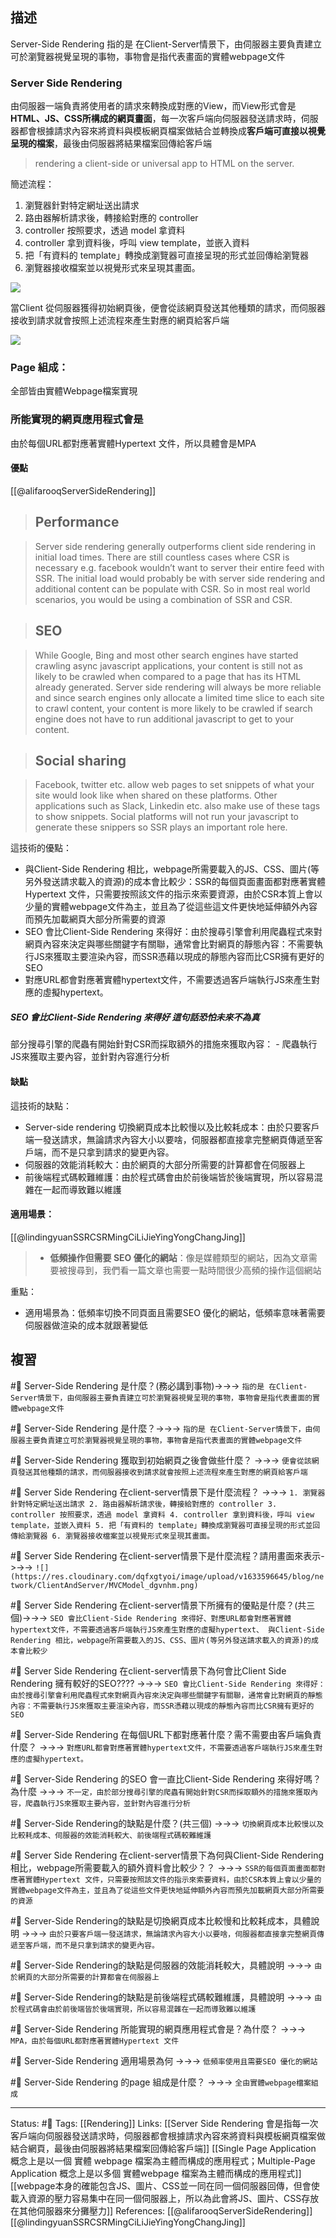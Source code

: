## 描述

Server-Side Rendering 指的是 在Client-Server情景下，由伺服器主要負責建立可於瀏覽器視覺呈現的事物，事物會是指代表畫面的實體webpage文件

### Server Side Rendering

由伺服器一端負責將使用者的請求來轉換成對應的View，而View形式會是**HTML、JS、CSS所構成的網頁畫面**，每一次客戶端向伺服器發送請求時，伺服器都會根據請求內容來將資料與模板網頁檔案做結合並轉換成**客戶端可直接以視覺呈現的檔案**，最後由伺服器將結果檔案回傳給客戶端

> rendering a client-side or universal app to HTML on the server.

簡述流程：
1. 瀏覽器針對特定網址送出請求
2. 路由器解析請求後，轉接給對應的 controller
3. controller 按照要求，透過 model 拿資料
4. controller 拿到資料後，呼叫 view template，並嵌入資料
5. 把「有資料的 template」轉換成瀏覽器可直接呈現的形式並回傳給瀏覽器
6. 瀏覽器接收檔案並以視覺形式來呈現其畫面。

![](https://res.cloudinary.com/dqfxgtyoi/image/upload/v1633596645/blog/network/ClientAndServer/MVCModel_dgvnhm.png)

當Client 從伺服器獲得初始網頁後，便會從該網頁發送其他種類的請求，而伺服器接收到請求就會按照上述流程來產生對應的網頁給客戶端

![](https://s3.ap-south-1.amazonaws.com/storage.alfabolt.com/b1e61443-a5b0-4e35-86e2-4f1ad13f657d-min.png)

### Page 組成：
全部皆由實體Webpage檔案實現

### 所能實現的網頁應用程式會是

由於每個URL都對應著實體Hypertext 文件，所以具體會是MPA


#### 優點

[[@alifarooqServerSideRendering]]
> ## Performance

> Server side rendering generally outperforms client side rendering in initial load times. There are still countless cases where CSR is necessary e.g. facebook wouldn’t want to server their entire feed with SSR. The initial load would probably be with server side rendering and additional content can be populate with CSR. So in most real world scenarios, you would be using a combination of SSR and CSR.

> ## SEO

> While Google, Bing and most other search engines have started crawling async javascript applications, your content is still not as likely to be crawled when compared to a page that has its HTML already generated. Server side rendering will always be more reliable and since search engines only allocate a limited time slice to each site to crawl content, your content is more likely to be crawled if search engine does not have to run additional javascript to get to your content.

> ## Social sharing

> Facebook, twitter etc. allow web pages to set snippets of what your site would look like when shared on these platforms. Other applications such as Slack, Linkedin etc. also make use of these tags to show snippets. Social platforms will not run your javascript to generate these snippers so SSR plays an important role here.


這技術的優點：
- 與Client-Side Rendering 相比，webpage所需要載入的JS、CSS、圖片(等另外發送請求載入的資源)的成本會比較少：SSR的每個頁面畫面都對應著實體Hypertext 文件，只需要按照該文件的指示來索要資源，由於CSR本質上會以少量的實體webpage文件為主，並且為了從這些這文件更快地延伸額外內容而預先加載網頁大部分所需要的資源
- SEO 會比Client-Side Rendering 來得好：由於搜尋引擎會利用爬蟲程式來對網頁內容來決定與哪些關鍵字有關聯，通常會比對網頁的靜態內容：不需要執行JS來獲取主要渲染內容，而SSR憑藉以現成的靜態內容而比CSR擁有更好的SEO
- 對應URL都會對應著實體hypertext文件，不需要透過客戶端執行JS來產生對應的虛擬hypertext。


##### SEO 會比Client-Side Rendering 來得好 這句話恐怕未來不為真

部分搜尋引擎的爬蟲有開始針對CSR而採取額外的措施來獲取內容：
	- 爬蟲執行JS來獲取主要內容，並針對內容進行分析

#### 缺點


這技術的缺點：
- Server-side rendering 切換網頁成本比較慢以及比較耗成本：由於只要客戶端一發送請求，無論請求內容大小以要啥，伺服器都直接拿完整網頁傳遞至客戶端，而不是只拿到請求的變更內容。
- 伺服器的效能消耗較大：由於網頁的大部分所需要的計算都會在伺服器上
- 前後端程式碼較難維護：由於程式碼會由於前後端皆於後端實現，所以容易混雜在一起而導致難以維護

#### 適用場景：

[[@lindingyuanSSRCSRMingCiLiJieYingYongChangJing]]
> -   **低頻操作但需要 SEO 優化的網站**：像是媒體類型的網站，因為文章需要被搜尋到，我們看一篇文章也需要一點時間很少高頻的操作這個網站

重點：
- 適用場景為：低頻率切換不同頁面且需要SEO 優化的網站，低頻率意味著需要伺服器做渲染的成本就跟著變低

## 複習

#🧠 Server-Side Rendering 是什麼？(務必講到事物)->->-> `指的是 在Client-Server情景下，由伺服器主要負責建立可於瀏覽器視覺呈現的事物，事物會是指代表畫面的實體webpage文件`
<!--SR:!2022-11-20,15,250-->

#🧠 Server-Side Rendering 是什麼？->->-> `指的是 在Client-Server情景下，由伺服器主要負責建立可於瀏覽器視覺呈現的事物，事物會是指代表畫面的實體webpage文件`
<!--SR:!2022-11-08,9,250-->

#🧠 Server-Side Rendering 獲取到初始網頁之後會做些什麼？ ->->-> `便會從該網頁發送其他種類的請求，而伺服器接收到請求就會按照上述流程來產生對應的網頁給客戶端`
<!--SR:!2022-11-09,10,250-->

#🧠 Server Side Rendering 在client-server情景下是什麼流程？ ->->-> `1. 瀏覽器針對特定網址送出請求 2. 路由器解析請求後，轉接給對應的 controller 3. controller 按照要求，透過 model 拿資料 4. controller 拿到資料後，呼叫 view template，並嵌入資料 5. 把「有資料的 template」轉換成瀏覽器可直接呈現的形式並回傳給瀏覽器 6. 瀏覽器接收檔案並以視覺形式來呈現其畫面。`
<!--SR:!2022-11-21,16,250-->

#🧠 Server Side Rendering 在client-server情景下是什麼流程？請用畫面來表示->->-> `![](https://res.cloudinary.com/dqfxgtyoi/image/upload/v1633596645/blog/network/ClientAndServer/MVCModel_dgvnhm.png)`
<!--SR:!2022-11-07,8,250-->

#🧠 Server Side Rendering 在client-server情景下所擁有的優點是什麼？(共三個)->->-> `SEO 會比Client-Side Rendering 來得好、對應URL都會對應著實體hypertext文件，不需要透過客戶端執行JS來產生對應的虛擬hypertext、 與Client-Side Rendering 相比，webpage所需要載入的JS、CSS、圖片(等另外發送請求載入的資源)的成本會比較少`
<!--SR:!2022-11-22,17,250-->





#🧠  Server Side Rendering 在client-server情景下為何會比Client Side Rendering 擁有較好的SEO???? ->->-> `SEO 會比Client-Side Rendering 來得好：由於搜尋引擎會利用爬蟲程式來對網頁內容來決定與哪些關鍵字有關聯，通常會比對網頁的靜態內容：不需要執行JS來獲取主要渲染內容，而SSR憑藉以現成的靜態內容而比CSR擁有更好的SEO`
<!--SR:!2022-11-08,9,250-->

#🧠 Server-Side Rendering 在每個URL下都對應著什麼？需不需要由客戶端負責什麼？ ->->-> `對應URL都會對應著實體hypertext文件，不需要透過客戶端執行JS來產生對應的虛擬hypertext。`
<!--SR:!2022-11-09,10,250-->


#🧠 Server-Side Rendering 的SEO 會一直比Client-Side Rendering 來得好嗎？為什麼 ->->-> `不一定，由於部分搜尋引擎的爬蟲有開始針對CSR而採取額外的措施來獲取內容，爬蟲執行JS來獲取主要內容，並針對內容進行分析`
<!--SR:!2022-11-22,17,250-->

#🧠 Server-Side Rendering的缺點是什麼？(共三個) ->->-> `切換網頁成本比較慢以及比較耗成本、伺服器的效能消耗較大、前後端程式碼較難維護`
<!--SR:!2022-11-09,10,250-->

#🧠 Server Side Rendering 在client-server情景下為何與Client-Side Rendering 相比，webpage所需要載入的額外資料會比較少？？ ->->-> `SSR的每個頁面畫面都對應著實體Hypertext 文件，只需要按照該文件的指示來索要資料，由於CSR本質上會以少量的實體webpage文件為主，並且為了從這些文件更快地延伸額外內容而預先加載網頁大部分所需要的資源`
<!--SR:!2022-11-08,9,250-->


#🧠 Server-Side Rendering的缺點是切換網頁成本比較慢和比較耗成本，具體說明 ->->-> `由於只要客戶端一發送請求，無論請求內容大小以要啥，伺服器都直接拿完整網頁傳遞至客戶端，而不是只拿到請求的變更內容。`
<!--SR:!2022-11-08,9,250-->

#🧠 Server-Side Rendering的缺點是伺服器的效能消耗較大，具體說明 ->->-> `由於網頁的大部分所需要的計算都會在伺服器上`
<!--SR:!2022-11-07,8,250-->


#🧠 Server-Side Rendering的缺點是前後端程式碼較難維護，具體說明 ->->-> `由於程式碼會由於前後端皆於後端實現，所以容易混雜在一起而導致難以維護`
<!--SR:!2022-11-07,8,250-->

#🧠  Server-Side Rendering 所能實現的網頁應用程式會是？為什麼？ ->->-> `MPA，由於每個URL都對應著實體Hypertext 文件`
<!--SR:!2022-11-07,8,250-->

#🧠 Server-Side Rendering 適用場景為何 ->->-> `低頻率使用且需要SEO 優化的網站`
<!--SR:!2022-11-08,9,250-->

#🧠 Server-Side Rendering 的page 組成是什麼？ ->->-> `全由實體webpage檔案組成`
<!--SR:!2022-11-07,8,250-->


---
Status: #🌱 
Tags:
[[Rendering]]
Links:
[[Server Side Rendering 會是指每一次客戶端向伺服器發送請求時，伺服器都會根據請求內容來將資料與模板網頁檔案做結合網頁，最後由伺服器將結果檔案回傳給客戶端]]
[[Single Page Application 概念上是以一個 實體 webpage 檔案為主體而構成的應用程式；Multiple-Page Application 概念上是以多個 實體webpage 檔案為主體而構成的應用程式]]
[[webpage本身的確能包含JS、圖片、CSS並一同在同一個伺服器回傳，但會使載入資源的壓力容易集中在同一個伺服器上，所以為此會將JS、圖片、CSS存放在其他伺服器來分攤壓力]]
References:
[[@alifarooqServerSideRendering]]
[[@lindingyuanSSRCSRMingCiLiJieYingYongChangJing]]